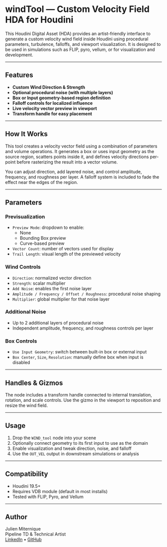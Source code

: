 # windTool — Custom Velocity Field HDA for Houdini

This Houdini Digital Asset (HDA) provides an artist-friendly interface to generate a custom velocity wind field inside Houdini using procedural parameters, turbulence, falloffs, and viewport visualization. It is designed to be used in simulations such as FLIP, pyro, vellum, or for visualization and development.

---

## Features

- **Custom Wind Direction & Strength**
- **Optional procedural noise (with multiple layers)**
- **Box or Input geometry-based region definition**
- **Falloff controls for localized influence**
- **Live velocity vector preview in viewport**
- **Transform handle for easy placement**

---

## How It Works

This tool creates a velocity vector field using a combination of parameters and volume operations. It generates a box or uses input geometry as the source region, scatters points inside it, and defines velocity directions per-point before rasterizing the result into a vector volume.

You can adjust direction, add layered noise, and control amplitude, frequency, and roughness per layer. A falloff system is included to fade the effect near the edges of the region.

---

## Parameters

### **Previsualization**
- `Preview Mode`: dropdown to enable:
  - None
  - Bounding Box preview
  - Curve-based preview
- `Vector Count`: number of vectors used for display
- `Trail Length`: visual length of the previewed velocity

### **Wind Controls**
- `Direction`: normalized vector direction
- `Strength`: scalar multiplier
- `Add Noise`: enables the first noise layer
- `Amplitude / Frequency / Offset / Roughness`: procedural noise shaping
- `Multiplier`: global multiplier for that noise layer

### **Additional Noise**
- Up to 2 additional layers of procedural noise
- Independent amplitude, frequency, and roughness controls per layer

### **Box Controls**
- `Use Input Geometry`: switch between built-in box or external input
- `Box Center`, `Size`, `Resolution`: manually define box when input is disabled

---

## Handles & Gizmos

The node includes a transform handle connected to internal translation, rotation, and scale controls. Use the gizmo in the viewport to reposition and resize the wind field.

---

## Usage

1. Drop the `WIND_tool` node into your scene
2. Optionally connect geometry to its first input to use as the domain
3. Enable visualization and tweak direction, noise, and falloff
4. Use the `OUT_VEL` output in downstream simulations or analysis

---

## Compatibility

- Houdini 19.5+
- Requires VDB module (default in most installs)
- Tested with FLIP, Pyro, and Vellum

---

## Author

Julien Miternique  
Pipeline TD & Technical Artist  
[LinkedIn](https://www.linkedin.com/in/julien-miternique/) • [GitHub](https://github.com/JsonDoe)

